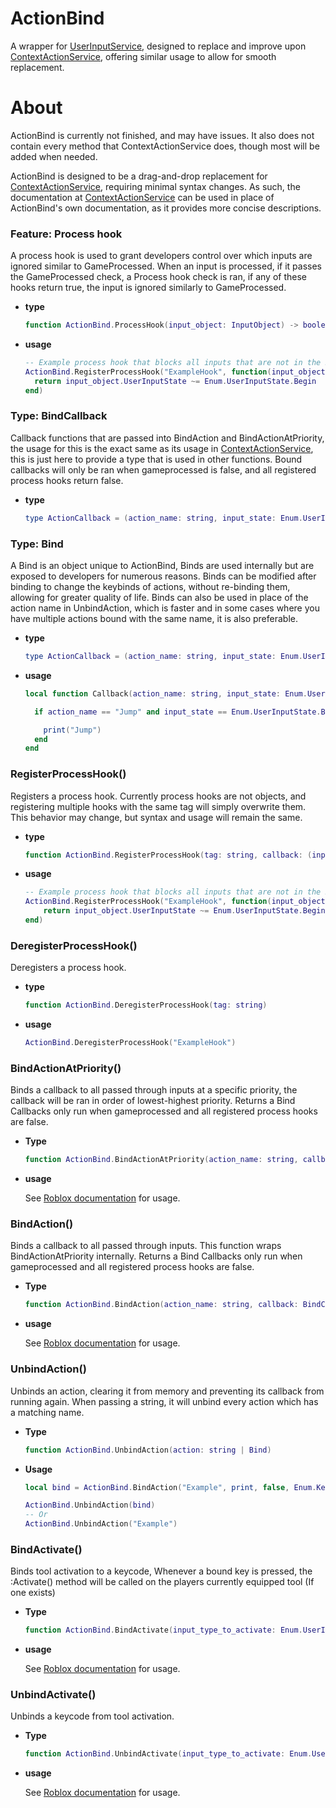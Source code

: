 # ActionBind
A wrapper for [UserInputService](https://create.roblox.com/docs/reference/engine/classes/UserInputService), designed to replace and improve upon [ContextActionService](https://create.roblox.com/docs/reference/engine/classes/ContextActionService), offering similar usage to allow for smooth replacement.

# About
ActionBind is currently not finished, and may have issues. It also does not contain every method that ContextActionService does, though most will be added when needed.

ActionBind is designed to be a drag-and-drop replacement for [ContextActionService](https://create.roblox.com/docs/reference/engine/classes/ContextActionService), requiring minimal syntax changes.
As such, the documentation at [ContextActionService](https://create.roblox.com/docs/reference/engine/classes/ContextActionService) can be used in place of ActionBind's own documentation, as it provides more concise descriptions.

### Feature: Process hook

A process hook is used to grant developers control over which inputs are ignored similar to GameProcessed.
When an input is processed, if it passes the GameProcessed check, a Process hook check is ran, if any of these hooks return true, the input is ignored similarly to GameProcessed.

  - **type**
    
    ```lua
    function ActionBind.ProcessHook(input_object: InputObject) -> boolean)
    ```

  - **usage**

    ```lua
    -- Example process hook that blocks all inputs that are not in the Begin state
    ActionBind.RegisterProcessHook("ExampleHook", function(input_object: InputObject)
      return input_object.UserInputState ~= Enum.UserInputState.Begin
    end)
    ```

### Type: BindCallback

Callback functions that are passed into BindAction and BindActionAtPriority, the usage for this is the exact same as its usage in [ContextActionService](https://create.roblox.com/docs/reference/engine/classes/ContextActionService),
this is just here to provide a type that is used in other functions.
Bound callbacks will only be ran when gameprocessed is false, and all registered process hooks return false.

  - **type**
  
    ```lua
    type ActionCallback = (action_name: string, input_state: Enum.UserInputState, input_object: InputObject) -> ()
    ```

### Type: Bind

A Bind is an object unique to ActionBind, Binds are used internally but are exposed to developers for numerous reasons.
Binds can be modified after binding to change the keybinds of actions, without re-binding them, allowing for greater quality of life.
Binds can also be used in place of the action name in UnbindAction, which is faster and in some cases where you have multiple actions bound with the same name, it is also preferable.

  - **type**
  
    ```lua
    type ActionCallback = (action_name: string, input_state: Enum.UserInputState, input_object: InputObject) -> ()
    ```

  - **usage**

    ```lua
    local function Callback(action_name: string, input_state: Enum.UserInputState, input_object: InputObject)

      if action_name == "Jump" and input_state == Enum.UserInputState.Begin then

        print("Jump")
      end
    end
    ```

### RegisterProcessHook()

Registers a process hook.
Currently process hooks are not objects, and registering multiple hooks with the same tag will simply overwrite them. This behavior may change, but syntax and usage will remain the same.

  - **type**
  
    ```lua
    function ActionBind.RegisterProcessHook(tag: string, callback: (input_object: InputObject) -> boolean)
    ```

  - **usage**

    ```lua
    -- Example process hook that blocks all inputs that are not in the Begin state
    ActionBind.RegisterProcessHook("ExampleHook", function(input_object: InputObject)
	    return input_object.UserInputState ~= Enum.UserInputState.Begin
    end)
    ```

### DeregisterProcessHook()

Deregisters a process hook.

  - **type**
  
    ```lua
    function ActionBind.DeregisterProcessHook(tag: string)
    ```

  - **usage**

    ```lua
    ActionBind.DeregisterProcessHook("ExampleHook")
    ```

### BindActionAtPriority()

Binds a callback to all passed through inputs at a specific priority, the callback will be ran in order of lowest-highest priority. Returns a Bind
Callbacks only run when gameprocessed and all registered process hooks are false.

  - **Type**

    ```lua
    function ActionBind.BindActionAtPriority(action_name: string, callback: BindCallback, create_touch_button: boolean, priority: number, ...: Enum.KeyCode | Enum.UserInputType | Enum.PlayerActions)
    ```

  - **usage**

    See [Roblox documentation](https://create.roblox.com/docs/reference/engine/classes/ContextActionService#BindActionAtPriority) for usage.

### BindAction()

Binds a callback to all passed through inputs. This function wraps BindActionAtPriority internally. Returns a Bind
Callbacks only run when gameprocessed and all registered process hooks are false.

  - **Type**

    ```lua
    function ActionBind.BindAction(action_name: string, callback: BindCallback, create_touch_button: boolean, ...: Enum.KeyCode | Enum.UserInputType | Enum.PlayerActions)
    ```

  - **usage**

    See [Roblox documentation](https://create.roblox.com/docs/reference/engine/classes/ContextActionService#BindAction) for usage.

### UnbindAction()

Unbinds an action, clearing it from memory and preventing its callback from running again.
When passing a string, it will unbind every action which has a matching name.

  - **Type**

    ```lua
    function ActionBind.UnbindAction(action: string | Bind)
    ```

  - **Usage**

    ```lua
    local bind = ActionBind.BindAction("Example", print, false, Enum.KeyCode.F)
    
    ActionBind.UnbindAction(bind)
    -- Or
    ActionBind.UnbindAction("Example")
    ```

### BindActivate()

Binds tool activation to a keycode, Whenever a bound key is pressed, the :Activate() method will be called on the players currently equipped tool (If one exists)

  - **Type**

    ```lua
    function ActionBind.BindActivate(input_type_to_activate: Enum.UserInputType, ...: Enum.KeyCode)
    ```

  - **usage**

    See [Roblox documentation](https://create.roblox.com/docs/reference/engine/classes/ContextActionService#BindActivate) for usage.

### UnbindActivate()

Unbinds a keycode from tool activation.

  - **Type**

    ```lua
    function ActionBind.UnbindActivate(input_type_to_activate: Enum.UserInputType, key: Enum.KeyCode)
    ```

  - **usage**

    See [Roblox documentation](https://create.roblox.com/docs/reference/engine/classes/ContextActionService#UnbindActivate) for usage.
